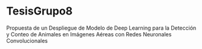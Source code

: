 # TesisGrupo8
Propuesta de un Despliegue de Modelo de Deep Learning para la Detección y Conteo de Animales en Imágenes Aéreas con Redes Neuronales Convolucionales
